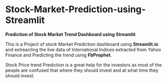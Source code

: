 # Stock-Market-Prediction-using-Streamlit

**Prediction of Stock Market Trend Dashboard using Streamlit**

This is a Project of stock Market Prediction dashboard using **Streamlit.io** and extreacting the live data of International Indices extracted from Yahoo Finance and Predicting the trend usnig **FbProphet**.

Stock Price trend Prediction is a great help for the investors as most of the people are confused that where they should invest and at what time they should invest. 
